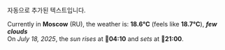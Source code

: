 
자동으로 추가된 텍스트입니다.

<!--START_SECTION:weather:moscow-->
Currently in **Moscow** (RU), the weather is: **18.6°C** (feels like **18.7°C**), ***few clouds***<br/>
On *July 18, 2025*, the *sun rises* at 🌅**04:10** and *sets* at 🌇**21:00**.
<!--END_SECTION:weather-->
